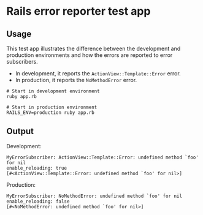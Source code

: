 # Rails error reporter test app

## Usage

This test app illustrates the difference between the development and production environments and how the errors are reported to error subscribers.

- In development, it reports the `ActionView::Template::Error` error.
- In production, it reports the `NoMethodError` error.

```
# Start in development environment
ruby app.rb

# Start in production environment
RAILS_ENV=production ruby app.rb
```

## Output

Development:

```
MyErrorSubscriber: ActionView::Template::Error: undefined method `foo' for nil
enable_reloading: true
[#<ActionView::Template::Error: undefined method `foo' for nil>]
```

Production:

```
MyErrorSubscriber: NoMethodError: undefined method `foo' for nil
enable_reloading: false
[#<NoMethodError: undefined method `foo' for nil>]
```
